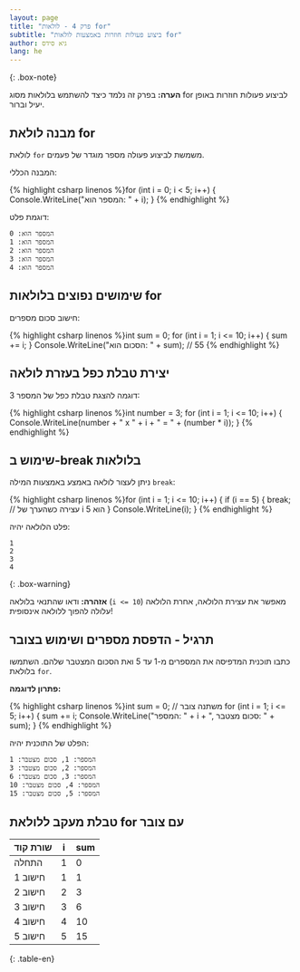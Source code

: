 ```yaml
---
layout: page
title: "פרק 4 - לולאות for"
subtitle: "ביצוע פעולות חוזרות באמצעות לולאות for"
author: גיא סידס
lang: he
---
```


{: .box-note}

**הערה:** בפרק זה נלמד כיצד להשתמש בלולאות מסוג for לביצוע פעולות חוזרות באופן יעיל וברור.

## מבנה לולאת for

לולאת `for` משמשת לביצוע פעולה מספר מוגדר של פעמים.

המבנה הכללי:

{% highlight csharp linenos %}for (int i = 0; i < 5; i++)
{
    Console.WriteLine("המספר הוא: " + i);
}
{% endhighlight %}

דוגמת פלט:

```
המספר הוא: 0
המספר הוא: 1
המספר הוא: 2
המספר הוא: 3
המספר הוא: 4
```

## שימושים נפוצים בלולאות for

חישוב סכום מספרים:

{% highlight csharp linenos %}int sum = 0;
for (int i = 1; i <= 10; i++)
{
    sum += i;
}
Console.WriteLine("הסכום הוא: " + sum); // 55
{% endhighlight %}

## יצירת טבלת כפל בעזרת לולאה

דוגמה להצגת טבלת כפל של המספר 3:

{% highlight csharp linenos %}int number = 3;
for (int i = 1; i <= 10; i++)
{
    Console.WriteLine(number + " x " + i + " = " + (number * i));
}
{% endhighlight %}

## שימוש ב-break בלולאות

ניתן לעצור לולאה באמצע באמצעות המילה `break`:

{% highlight csharp linenos %}for (int i = 1; i <= 10; i++)
{
    if (i == 5)
    {
        break; // עצירה כשהערך של i הוא 5
    }
    Console.WriteLine(i);
}
{% endhighlight %}

פלט הלולאה יהיה:

```
1
2
3
4
```


{: .box-warning}

**אזהרה:** ודאו שהתנאי בלולאה (`i <= 10`) מאפשר את עצירת הלולאה, אחרת הלולאה עלולה להפוך ללולאה אינסופית!

## תרגיל - הדפסת מספרים ושימוש בצובר

כתבו תוכנית המדפיסה את המספרים מ-1 עד 5 ואת הסכום המצטבר שלהם. השתמשו בלולאת `for`.

**פתרון לדוגמה:**

{% highlight csharp linenos %}int sum = 0; // משתנה צובר
for (int i = 1; i <= 5; i++)
{
    sum += i;
    Console.WriteLine("המספר: " + i + ", סכום מצטבר: " + sum);
}
{% endhighlight %}

הפלט של התוכנית יהיה:

```
המספר: 1, סכום מצטבר: 1
המספר: 2, סכום מצטבר: 3
המספר: 3, סכום מצטבר: 6
המספר: 4, סכום מצטבר: 10
המספר: 5, סכום מצטבר: 15
```

## טבלת מעקב ללולאת for עם צובר

| שורת קוד | i | sum |
|-----------|---|-----|
| התחלה    | 1 | 0   |
| חישוב 1   | 1 | 1   |
| חישוב 2   | 2 | 3   |
| חישוב 3   | 3 | 6   |
| חישוב 4   | 4 | 10  |
| חישוב 5   | 5 | 15  |
{: .table-en}
